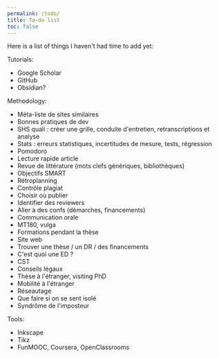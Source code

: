 ```yaml
---
permalink: /todo/
title: To-do list
toc: false
---
```


Here is a list of things I haven't had time to add yet:

Tutorials:
- Google Scholar
- GitHub
- Obsidian?

Methodology:
- Méta-liste de sites similaires
- Bonnes pratiques de dev
- SHS quali : créer une grille, conduite d'entretien, retranscriptions et analyse
- Stats : erreurs statistiques, incertitudes de mesure, tests, régression
- Pomodoro
- Lecture rapide article
- Revue de littérature (mots clefs génériques, bibliothèques)
- Objectifs SMART
- Rétroplanning
- Contrôle plagiat
- Choisir où publier
- Identifier des reviewers
- Aller à des confs (démarches, financements)
- Communication orale
- MT180, vulga
- Formations pendant la thèse
- Site web
- Trouver une thèse / un DR / des financements
- C'est quoi une ED ?
- CST
- Conseils légaux
- Thèse à l'étranger, visiting PhD
- Mobilité à l'étranger
- Réseautage
- Que faire si on se sent isolé
- Syndrôme de l'imposteur

Tools:
- Inkscape
- Tikz
- FunMOOC, Coursera, OpenClassrooms